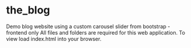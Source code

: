 # the_blog
Demo blog website using a custom carousel slider from bootstrap - frontend only
All files and folders are required for this web application.
To view load index.html into your browser.
